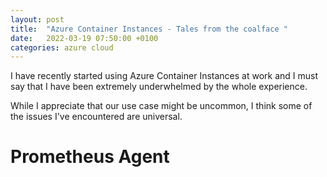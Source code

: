 ```yaml
---
layout: post
title:  "Azure Container Instances - Tales from the coalface "
date:   2022-03-19 07:50:00 +0100
categories: azure cloud 
---
```

I have recently started using Azure Container Instances at work and I must say that I have been extremely underwhelmed by the whole experience.

While I appreciate that our use case might be uncommon, I think some of the issues I've encountered are universal.

# Prometheus Agent